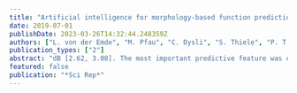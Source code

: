 ```yaml
---
title: "Artificial intelligence for morphology-based function prediction in neovascular age-related macular degeneration"
date: 2019-07-01
publishDate: 2023-03-26T14:32:44.248359Z
authors: ["L. von der Emde", "M. Pfau", "C. Dysli", "S. Thiele", "P. T. ller", "M. Lindner", "M. Schmid", "M. Fleckenstein", "F. G. Holz", "S. Schmitz-Valckenberg"]
publication_types: ["2"]
abstract: "dB [2.62, 3.08]. The most important predictive feature was outer nuclear layer thickness. This artificial intelligence-based analysis strategy, termed \"inferred sensitivity\", herein, enables to estimate differential effects of retinal structural abnormalities on cone- and rod-function in nAMD, and may be used as quasi-functional surrogate endpoint in future clinical trials."
featured: false
publication: "*Sci Rep*"
---
```


